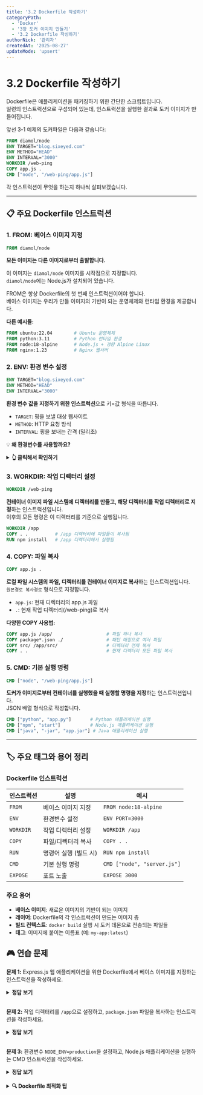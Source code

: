 ```yaml
---
title: '3.2 Dockerfile 작성하기'
categoryPath:
  - 'Docker'
  - '3장 도커 이미지 만들기'
  - '3.2 Dockerfile 작성하기'
authorNick: '관리자'
createdAt: '2025-08-27'
updateMode: 'upsert'
---
```


# 3.2 Dockerfile 작성하기

Dockerfile은 애플리케이션을 패키징하기 위한 간단한 스크립트입니다.  
일련의 인스트럭션으로 구성되어 있는데, 인스트럭션을 실행한 결과로 도커 이미지가 만들어집니다.

앞선 3-1 예제의 도커파일은 다음과 같습니다:

```dockerfile
FROM diamol/node
ENV TARGET="blog.sixeyed.com"
ENV METHOD="HEAD"
ENV INTERVAL="3000"
WORKDIR /web-ping
COPY app.js .
CMD ["node", "/web-ping/app.js"]
```

각 인스트럭션이 무엇을 하는지 하나씩 살펴보겠습니다.

---

## 📋 주요 Dockerfile 인스트럭션

### 1. FROM: 베이스 이미지 지정

```dockerfile
FROM diamol/node
```

**모든 이미지는 다른 이미지로부터 출발합니다.**

이 이미지는 `diamol/node` 이미지를 시작점으로 지정합니다.  
`diamol/node`에는 Node.js가 설치되어 있습니다.

FROM은 항상 Dockerfile의 첫 번째 인스트럭션이어야 합니다.  
베이스 이미지는 우리가 만들 이미지의 기반이 되는 운영체제와 런타임 환경을 제공합니다.

**다른 예시들:**

```dockerfile
FROM ubuntu:22.04        # Ubuntu 운영체제
FROM python:3.11         # Python 런타임 환경
FROM node:18-alpine      # Node.js + 경량 Alpine Linux
FROM nginx:1.23          # Nginx 웹서버
```

### 2. ENV: 환경 변수 설정

```dockerfile
ENV TARGET="blog.sixeyed.com"
ENV METHOD="HEAD"
ENV INTERVAL="3000"
```

**환경 변수 값을 지정하기 위한 인스트럭션**으로 키=값 형식을 따릅니다.

- `TARGET`: 핑을 보낼 대상 웹사이트
- `METHOD`: HTTP 요청 방식
- `INTERVAL`: 핑을 보내는 간격 (밀리초)

💡 **왜 환경변수를 사용할까요?**

<details>
<summary><strong>👆 클릭해서 확인하기</strong></summary>

환경변수를 사용하면:

- **유연성**: 같은 이미지로 다른 설정의 컨테이너 실행 가능
- **보안**: 비밀번호 같은 민감한 정보를 코드에 직접 넣지 않음
- **재사용성**: 다양한 환경(개발/테스트/운영)에서 같은 이미지 활용

```bash
# 다른 설정으로 같은 이미지 사용
docker run --env TARGET=google.com my-app
docker run --env TARGET=naver.com my-app
```

</details>

### 3. WORKDIR: 작업 디렉터리 설정

```dockerfile
WORKDIR /web-ping
```

**컨테이너 이미지 파일 시스템에 디렉터리를 만들고, 해당 디렉터리를 작업 디렉터리로 지정**하는 인스트럭션입니다.  
이후의 모든 명령은 이 디렉터리를 기준으로 실행됩니다.

```dockerfile
WORKDIR /app
COPY . .          # /app 디렉터리에 파일들이 복사됨
RUN npm install   # /app 디렉터리에서 실행됨
```

### 4. COPY: 파일 복사

```dockerfile
COPY app.js .
```

**로컬 파일 시스템의 파일, 디렉터리를 컨테이너 이미지로 복사**하는 인스트럭션입니다.  
`원본경로 복사경로` 형식으로 지정합니다.

- `app.js`: 현재 디렉터리의 app.js 파일
- `.`: 현재 작업 디렉터리(/web-ping)로 복사

**다양한 COPY 사용법:**

```dockerfile
COPY app.js /app/                    # 파일 하나 복사
COPY package*.json ./                # 패턴 매칭으로 여러 파일
COPY src/ /app/src/                  # 디렉터리 전체 복사
COPY . .                             # 현재 디렉터리 모든 파일 복사
```

### 5. CMD: 기본 실행 명령

```dockerfile
CMD ["node", "/web-ping/app.js"]
```

**도커가 이미지로부터 컨테이너를 실행했을 때 실행할 명령을 지정**하는 인스트럭션입니다.  
JSON 배열 형식으로 작성합니다.

```dockerfile
CMD ["python", "app.py"]       # Python 애플리케이션 실행
CMD ["npm", "start"]           # Node.js 애플리케이션 실행
CMD ["java", "-jar", "app.jar"] # Java 애플리케이션 실행
```

---

## 🏷️ 주요 태그와 용어 정리

### Dockerfile 인스트럭션

| 인스트럭션 | 설명                  | 예시                        |
| ---------- | --------------------- | --------------------------- |
| `FROM`     | 베이스 이미지 지정    | `FROM node:18-alpine`       |
| `ENV`      | 환경변수 설정         | `ENV PORT=3000`             |
| `WORKDIR`  | 작업 디렉터리 설정    | `WORKDIR /app`              |
| `COPY`     | 파일/디렉터리 복사    | `COPY . .`                  |
| `RUN`      | 명령어 실행 (빌드 시) | `RUN npm install`           |
| `CMD`      | 기본 실행 명령        | `CMD ["node", "server.js"]` |
| `EXPOSE`   | 포트 노출             | `EXPOSE 3000`               |

### 주요 용어

- **베이스 이미지**: 새로운 이미지의 기반이 되는 이미지
- **레이어**: Dockerfile의 각 인스트럭션이 만드는 이미지 층
- **빌드 컨텍스트**: `docker build` 실행 시 도커 데몬으로 전송되는 파일들
- **태그**: 이미지에 붙이는 이름표 (예: `my-app:latest`)

## 🎮 연습 문제

**문제 1:** Express.js 웹 애플리케이션을 위한 Dockerfile에서 베이스 이미지를 지정하는 인스트럭션을 작성하세요.

<details>
<summary><strong>정답 보기</strong></summary>

```dockerfile
FROM node:18-alpine
```

</details>
<br/>

**문제 2:** 작업 디렉터리를 `/app`으로 설정하고, `package.json` 파일을 복사하는 인스트럭션을 작성하세요.

<details>
<summary><strong>정답 보기</strong></summary>

```dockerfile
WORKDIR /app
COPY package.json .
```

</details>
<br/>

**문제 3:** 환경변수 `NODE_ENV=production`을 설정하고, Node.js 애플리케이션을 실행하는 CMD 인스트럭션을 작성하세요.

<details>

<summary><strong>정답 보기</strong></summary>

```dockerfile
ENV NODE_ENV=production
CMD ["node", "server.js"]
```

</details>
<br/>
<details>

<summary><strong>🔍 Dockerfile 최적화 팁</strong></summary>

### 1. 효율적인 레이어 구성

```dockerfile
# 의존성 파일을 먼저 복사해서 캐시 활용
COPY package*.json ./
RUN npm install

# 소스 코드는 나중에 복사
COPY . .
```

### 2. .dockerignore 파일 사용

```bash
# .dockerignore 파일로 불필요한 파일 제외
node_modules
.git
.env
*.log
```

### 3. 멀티 스테이지 빌드

```dockerfile
# 빌드 스테이지
FROM node:18 AS builder
WORKDIR /app
COPY package*.json ./
RUN npm install
COPY . .
RUN npm run build

# 실행 스테이지
FROM node:18-alpine
WORKDIR /app
COPY --from=builder /app/dist ./dist
CMD ["node", "dist/server.js"]
```

### 4. 경량 베이스 이미지 사용

```dockerfile
FROM node:18-alpine    # alpine 버전 (더 작음)
FROM python:3.11-slim  # slim 버전 (중간 크기)
```

</details>
